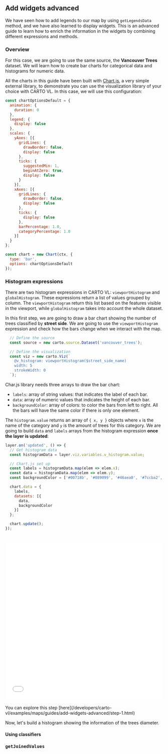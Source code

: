 ## Add widgets advanced

We have seen how to add legends to our map by using `getLegendsData` method, and we have also learned to display widgets. This is an advanced guide to learn how to enrich the information in the widgets by combining different expressions and methods.

### Overview

For this case, we are going to use the same source, the **Vancouver Trees** dataset. We will learn how to create bar charts for categorical data and histograms for numeric data.

All the charts in this guide have been built with [Chart.js](https://www.chartjs.org), a very simple external library, to demonstrate you can use the visualization library of your choice with CARTO VL. In this case, we will use this configuration:

```js
const chartOptionsDefault = {
  animation: {
    duration: 0
  },
  legend: {
    display: false
  },
  scales: {
    yAxes: [{
      gridLines: {
        drawBorder: false,
        display: false
      },
      ticks: {
        suggestedMin: 1,
        beginAtZero: true,
        display: false
      }
    }],
    xAxes: [{
      gridLines: {
        drawBorder: false,
        display: false
      },
      ticks: {
        display: false
      },
      barPercentage: 1.0,
      categoryPercentage: 1.0
    }]
  }
};

const chart = new Chart(ctx, {
  type: 'bar',
  options: chartOptionsDefault
});
```

### Histogram expressions

There are two histogram expressions in CARTO VL: `viewportHistogram` and `globalHistogram`. These expressions return a list of values grouped by column. The `viewportHistogram` return this list based on the features visible in the viewport, while `globalHistogram` takes into account the whole dataset.

In this first step, we are going to draw a bar chart showing the number of trees classified by **street side**. We are going to use the `viewportHistogram` expression and check how the bars change when we interact with the map.

```js
  // Define the source
  const source = new carto.source.Dataset('vancouver_trees');

  // Define the visualization
  const viz = new carto.Viz(`
    @v_histogram: viewportHistogram($street_side_name)
    width: 5
    strokeWidth: 0
  `);
```

Char.js library needs three arrays to draw the bar chart:

* `labels`: array of string values: that indicates the label of each bar.
* `data`: array of numeric values that indicates the height of each bar.
* `backgroundColor`: array of colors: to color the bars from left to right. All the bars will have the same color if there is only one element.

The `histogram.value` returns an array of `{ x, y }` objects where `x` is the name of the category and `y` is the amount of trees for this category. We are going to build `data` and `labels` arrays from the histogram expression  **once the layer is updated**:

```js
layer.on('updated', () => {
  // Get histogram data
  const histogramData = layer.viz.variables.v_histogram.value;

  // Chart.js set up
  const labels = histogramData.map(elem => elem.x);
  const data = histogramData.map(elem => elem.y);
  const backgroundColor = ['#00718b', '#089099', '#46aea0', '#7ccba2', '#f7feae'];

  chart.data = {
    labels,
    datasets: [{
      data,
      backgroundColor
    }]
  };

  chart.update();
});
```

<div class="example-map">
    <iframe
        id="guides-widgets-advanced-step-1"
        src="/developers/carto-vl/examples/maps/guides/add-widgets-advanced/step-1.html"
        width="100%"
        height="500"
        style="margin: 20px auto !important"
        frameBorder="0">
    </iframe>
</div>
You can explore this step [here](/developers/carto-vl/examples/maps/guides/add-widgets-advanced/step-1.html)

Now, let's build a histogram showing the information of the trees diameter.

#### Using classifiers

### `getJoinedValues`
